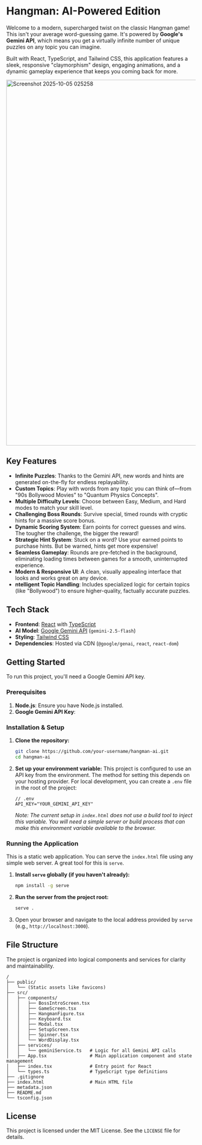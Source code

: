 
# Hangman: AI-Powered Edition

Welcome to a modern, supercharged twist on the classic Hangman game! This isn't your average word-guessing game. It's powered by **Google's Gemini API**, which means you get a virtually infinite number of unique puzzles on any topic you can imagine.

Built with React, TypeScript, and Tailwind CSS, this application features a sleek, responsive "claymorphism" design, engaging animations, and a dynamic gameplay experience that keeps you coming back for more.


<img width="1919" height="973" alt="Screenshot 2025-10-05 025258" src="https://github.com/user-attachments/assets/b42cf645-de11-4489-a9bf-966653d42268" />


## Key Features

-   **Infinite Puzzles**: Thanks to the Gemini API, new words and hints are generated on-the-fly for endless replayability.
-   **Custom Topics**: Play with words from any topic you can think of—from "90s Bollywood Movies" to "Quantum Physics Concepts".
-   **Multiple Difficulty Levels**: Choose between Easy, Medium, and Hard modes to match your skill level.
-   **Challenging Boss Rounds**: Survive special, timed rounds with cryptic hints for a massive score bonus.
-   **Dynamic Scoring System**: Earn points for correct guesses and wins. The tougher the challenge, the bigger the reward!
-   **Strategic Hint System**: Stuck on a word? Use your earned points to purchase hints. But be warned, hints get more expensive!
-   **Seamless Gameplay**: Rounds are pre-fetched in the background, eliminating loading times between games for a smooth, uninterrupted experience.
-   **Modern & Responsive UI**: A clean, visually appealing interface that looks and works great on any device.
-   **ntelligent Topic Handling**: Includes specialized logic for certain topics (like "Bollywood") to ensure higher-quality, factually accurate puzzles.

## Tech Stack

-   **Frontend**: [React](https://react.dev/) with [TypeScript](https://www.typescriptlang.org/)
-   **AI Model**: [Google Gemini API](https://ai.google.dev/) (`gemini-2.5-flash`)
-   **Styling**: [Tailwind CSS](https://tailwindcss.com/)
-   **Dependencies**: Hosted via CDN (`@google/genai`, `react`, `react-dom`)

## Getting Started

To run this project, you'll need a Google Gemini API key.

### Prerequisites

1.  **Node.js**: Ensure you have Node.js installed.
2.  **Google Gemini API Key**:

### Installation & Setup

1.  **Clone the repository:**
    ```bash
    git clone https://github.com/your-username/hangman-ai.git
    cd hangman-ai
    ```

2.  **Set up your environment variable:**
    This project is configured to use an API key from the environment. The method for setting this depends on your hosting provider. For local development, you can create a `.env` file in the root of the project:

    ```
    // .env
    API_KEY="YOUR_GEMINI_API_KEY"
    ```
    *Note: The current setup in `index.html` does not use a build tool to inject this variable. You will need a simple server or build process that can make this environment variable available to the browser.*

### Running the Application

This is a static web application. You can serve the `index.html` file using any simple web server. A great tool for this is `serve`.

1.  **Install `serve` globally (if you haven't already):**
    ```bash
    npm install -g serve
    ```

2.  **Run the server from the project root:**
    ```bash
    serve .
    ```

3.  Open your browser and navigate to the local address provided by `serve` (e.g., `http://localhost:3000`).

## File Structure

The project is organized into logical components and services for clarity and maintainability.

```
/
├── public/
│   └── (Static assets like favicons)
├── src/
│   ├── components/
│   │   ├── BossIntroScreen.tsx
│   │   ├── GameScreen.tsx
│   │   ├── HangmanFigure.tsx
│   │   ├── Keyboard.tsx
│   │   ├── Modal.tsx
│   │   ├── SetupScreen.tsx
│   │   ├── Spinner.tsx
│   │   └── WordDisplay.tsx
│   ├── services/
│   │   └── geminiService.ts   # Logic for all Gemini API calls
│   ├── App.tsx                # Main application component and state management
│   ├── index.tsx              # Entry point for React
│   └── types.ts               # TypeScript type definitions
├── .gitignore
├── index.html                 # Main HTML file
├── metadata.json
├── README.md
└── tsconfig.json
```

## License

This project is licensed under the MIT License. See the `LICENSE` file for details.
